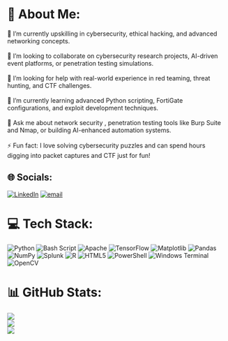 # 💫 About Me:
🔭 I’m currently upskilling in cybersecurity, ethical hacking, and advanced networking concepts.<br><br>👯 I’m looking to collaborate on cybersecurity research projects, AI-driven event platforms, or penetration testing simulations.<br><br>🤝 I’m looking for help with real-world experience in red teaming, threat hunting, and CTF challenges.<br><br>🌱 I’m currently learning advanced Python scripting, FortiGate configurations, and exploit development techniques.<br><br>💬 Ask me about network security , penetration testing tools like Burp Suite and Nmap, or building AI-enhanced automation systems.<br><br>⚡ Fun fact: I love solving cybersecurity puzzles and can spend hours digging into packet captures and CTF just for fun!


## 🌐 Socials:
[![LinkedIn](https://img.shields.io/badge/LinkedIn-%230077B5.svg?logo=linkedin&logoColor=white)](https://linkedin.com/in/https://www.linkedin.com/in/sree-aswin-rajha-r-s-97b287241/) [![email](https://img.shields.io/badge/Email-D14836?logo=gmail&logoColor=white)](mailto:sreeaswinrajha@gmail.com) 

# 💻 Tech Stack:
![Python](https://img.shields.io/badge/python-3670A0?style=flat&logo=python&logoColor=ffdd54) ![Bash Script](https://img.shields.io/badge/bash_script-%23121011.svg?style=flat&logo=gnu-bash&logoColor=white) ![Apache](https://img.shields.io/badge/apache-%23D42029.svg?style=flat&logo=apache&logoColor=white) ![TensorFlow](https://img.shields.io/badge/TensorFlow-%23FF6F00.svg?style=flat&logo=TensorFlow&logoColor=white) ![Matplotlib](https://img.shields.io/badge/Matplotlib-%23ffffff.svg?style=flat&logo=Matplotlib&logoColor=black) ![Pandas](https://img.shields.io/badge/pandas-%23150458.svg?style=flat&logo=pandas&logoColor=white) ![NumPy](https://img.shields.io/badge/numpy-%23013243.svg?style=flat&logo=numpy&logoColor=white) ![Splunk](https://img.shields.io/badge/splunk-%23000000.svg?style=flat&logo=splunk&logoColor=white) ![R](https://img.shields.io/badge/r-%23276DC3.svg?style=flat&logo=r&logoColor=white) ![HTML5](https://img.shields.io/badge/html5-%23E34F26.svg?style=flat&logo=html5&logoColor=white) ![PowerShell](https://img.shields.io/badge/PowerShell-%235391FE.svg?style=flat&logo=powershell&logoColor=white) ![Windows Terminal](https://img.shields.io/badge/Windows%20Terminal-%234D4D4D.svg?style=flat&logo=windows-terminal&logoColor=white) ![OpenCV](https://img.shields.io/badge/opencv-%23white.svg?style=flat&logo=opencv&logoColor=white)
# 📊 GitHub Stats:
![](https://github-readme-stats.vercel.app/api?username=sreeaswinrajha&theme=swift&hide_border=false&include_all_commits=false&count_private=false)<br/>
![](https://nirzak-streak-stats.vercel.app/?user=sreeaswinrajha&theme=swift&hide_border=false)<br/>
![](https://github-readme-stats.vercel.app/api/top-langs/?username=sreeaswinrajha&theme=swift&hide_border=false&include_all_commits=false&count_private=false&layout=compact)

<!-- Proudly created with GPRM ( https://gprm.itsvg.in ) -->
